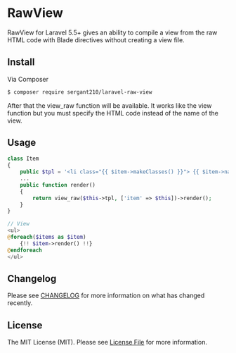 # RawView

RawView for Laravel 5.5+ gives an ability to compile a view from the raw HTML code with Blade directives without creating a view file.

## Install

Via Composer

``` bash
$ composer require sergant210/laravel-raw-view
```
After that the view_raw function will be available. It works like the view function but you must specify the HTML code instead of the name of the view.

## Usage

``` php
class Item
{
	public $tpl = '<li class="{{ $item->makeClasses() }}"> {{ $item->name }}';
	...
	public function render()
	{
	    return view_raw($this->tpl, ['item' => $this])->render();
	}
}

// View
<ul>
@foreach($items as $item)
    {!! $item->render() !!}
@endforeach
</ul>
```

## Changelog

Please see [CHANGELOG](CHANGELOG.md) for more information on what has changed recently.

## License

The MIT License (MIT). Please see [License File](LICENSE.md) for more information.